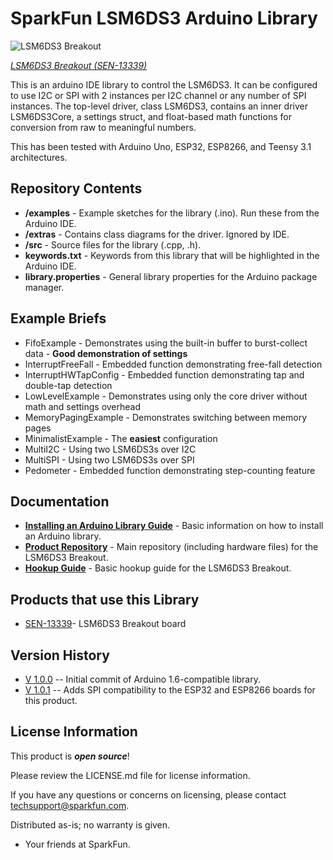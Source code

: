 SparkFun LSM6DS3 Arduino Library
========================================

![LSM6DS3 Breakout](https://cdn.sparkfun.com/assets/learn_tutorials/4/1/6/perspective.jpg)

[*LSM6DS3 Breakout (SEN-13339)*](https://www.sparkfun.com/products/13339)

This is an arduino IDE library to control the LSM6DS3.  It can be configured to use I2C or SPI with 2 instances per I2C channel or any number of SPI instances.  The top-level driver, class LSM6DS3, contains an inner driver LSM6DS3Core, a settings struct, and float-based math functions for conversion from raw to meaningful numbers.

This has been tested with Arduino Uno, ESP32, ESP8266, and Teensy 3.1 architectures.

Repository Contents
-------------------

* **/examples** - Example sketches for the library (.ino). Run these from the Arduino IDE. 
* **/extras** - Contains class diagrams for the driver.  Ignored by IDE.
* **/src** - Source files for the library (.cpp, .h).
* **keywords.txt** - Keywords from this library that will be highlighted in the Arduino IDE. 
* **library.properties** - General library properties for the Arduino package manager. 

Example Briefs
--------------

* FifoExample - Demonstrates using the built-in buffer to burst-collect data - **Good demonstration of settings**
* InterruptFreeFall - Embedded function demonstrating free-fall detection
* InterruptHWTapConfig - Embedded function demonstrating tap and double-tap detection
* LowLevelExample - Demonstrates using only the core driver without math and settings overhead
* MemoryPagingExample - Demonstrates switching between memory pages
* MinimalistExample - The **easiest** configuration
* MultiI2C - Using two LSM6DS3s over I2C
* MultiSPI - Using two LSM6DS3s over SPI
* Pedometer - Embedded function demonstrating step-counting feature

Documentation
--------------

* **[Installing an Arduino Library Guide](https://learn.sparkfun.com/tutorials/installing-an-arduino-library)** - Basic information on how to install an Arduino library.
* **[Product Repository](https://github.com/sparkfun/LSM6DS3_Breakout/)** - Main repository (including hardware files) for the LSM6DS3 Breakout.
* **[Hookup Guide](https://learn.sparkfun.com/tutorials/lsm6ds3-breakout-hookup-guide)** - Basic hookup guide for the LSM6DS3 Breakout.

Products that use this Library 
---------------------------------

* [SEN-13339](https://www.sparkfun.com/products/13339)- LSM6DS3 Breakout board

Version History
---------------

* [V 1.0.0](https://github.com/sparkfun/SparkFun_LSM6DS3_Arduino_Library/releases/tag/V_1.0.0) -- Initial commit of Arduino 1.6-compatible library.
* [V 1.0.1](https://github.com/sparkfun/SparkFun_LSM6DS3_Arduino_Library/releases/tag/V_1.0.1) -- Adds SPI compatibility to the ESP32 and ESP8266 boards for this product. 

License Information
-------------------

This product is _**open source**_! 

Please review the LICENSE.md file for license information. 

If you have any questions or concerns on licensing, please contact techsupport@sparkfun.com.

Distributed as-is; no warranty is given.

- Your friends at SparkFun.

